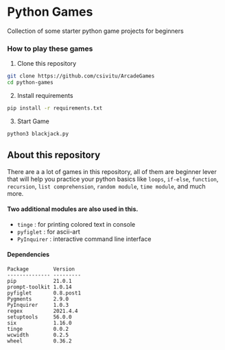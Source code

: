 # Python Games

Collection of some starter python game projects for beginners

### How to play these games

1. Clone this repository

```bash
git clone https://github.com/csivitu/ArcadeGames
cd python-games
```

2. Install requirements

```bash
pip install -r requirements.txt
```

3. Start Game

```bash
python3 blackjack.py
```



## About this repository

There are a a lot of games in this repository, all of them are beginner lever that will help you practice your python basics like `loops`, `if-else`, `function`, `recursion`, `list comprehension`, `random module`, `time module`, and much more.

#### Two additional modules are also used in this.

- `tinge` : for printing colored text in console
- `pyfiglet` : for ascii-art
- `PyInquirer` : interactive command line interface

#### Dependencies

```
Package        Version
-------------- ---------
pip            21.0.1
prompt-toolkit 1.0.14
pyfiglet       0.8.post1
Pygments       2.9.0
PyInquirer     1.0.3
regex          2021.4.4
setuptools     56.0.0
six            1.16.0
tinge          0.0.2
wcwidth        0.2.5
wheel          0.36.2
```
